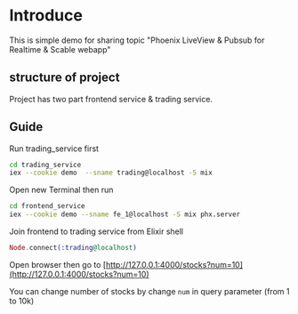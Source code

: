 # Introduce

This is simple demo for sharing topic "Phoenix LiveView & Pubsub for Realtime & Scable webapp"

## structure of project

Project has two part frontend service & trading service.

## Guide

Run trading_service first

```bash
cd trading_service
iex --cookie demo  --sname trading@localhost -S mix
```

Open new Terminal then run

```bash
cd frontend_service
iex --cookie demo --sname fe_1@localhost -S mix phx.server
```

Join frontend to trading service from Elixir shell

```Elixir
Node.connect(:trading@localhost)
 ```

Open browser then go to [http://127.0.0.1:4000/stocks?num=10](http://127.0.0.1:4000/stocks?num=10)

You can change number of stocks by change `num` in query parameter (from 1 to 10k)
